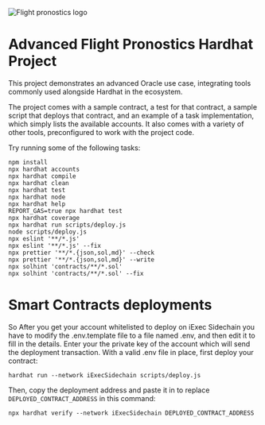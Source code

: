 ![Flight pronostics logo](https://user-images.githubusercontent.com/27382420/141027609-e0b06221-b7c6-4389-9c5d-afa6ceeaaf1b.png)

# Advanced Flight Pronostics Hardhat Project

This project demonstrates an advanced Oracle use case, integrating tools commonly used alongside Hardhat in the ecosystem.

The project comes with a sample contract, a test for that contract, a sample script that deploys that contract, and an example of a task implementation, which simply lists the available accounts. It also comes with a variety of other tools, preconfigured to work with the project code.


Try running some of the following tasks:

```shell
npm install
npx hardhat accounts
npx hardhat compile
npx hardhat clean
npx hardhat test
npx hardhat node
npx hardhat help
REPORT_GAS=true npx hardhat test
npx hardhat coverage
npx hardhat run scripts/deploy.js
node scripts/deploy.js
npx eslint '**/*.js'
npx eslint '**/*.js' --fix
npx prettier '**/*.{json,sol,md}' --check
npx prettier '**/*.{json,sol,md}' --write
npx solhint 'contracts/**/*.sol'
npx solhint 'contracts/**/*.sol' --fix
```

# Smart Contracts deployments

So After you get your account whitelisted to deploy on iExec Sidechain you have to modify the .env.template file to a file named .env, and then edit it to fill in the details. Enter your the private key of the account which will send the deployment transaction. With a valid .env file in place, first deploy your contract:

```shell
hardhat run --network iExecSidechain scripts/deploy.js
```

Then, copy the deployment address and paste it in to replace `DEPLOYED_CONTRACT_ADDRESS` in this command:

```shell
npx hardhat verify --network iExecSidechain DEPLOYED_CONTRACT_ADDRESS 
```
